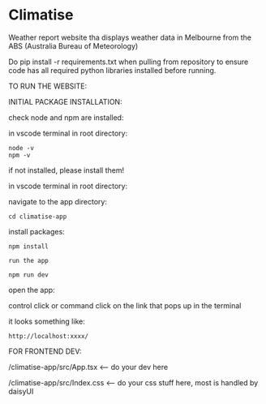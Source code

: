 # Climatise
Weather report website tha displays weather data in Melbourne from the ABS (Australia Bureau of Meteorology)

Do pip install -r requirements.txt when pulling from repository to ensure code has all required python libraries installed before running.

TO RUN THE WEBSITE:

INITIAL PACKAGE INSTALLATION:

check node and npm are installed:

in vscode terminal in root directory:

```
node -v
npm -v
```

if not installed, please install them!

in vscode terminal in root directory:

navigate to the app directory:
```
cd climatise-app
```

install packages:
```
npm install
```

    run the app

```
npm run dev
```

open the app:

control click or command click on the link that pops up in the terminal

it looks something like:
```
http://localhost:xxxx/
```

FOR FRONTEND DEV:

/climatise-app/src/App.tsx      <--     do your dev here

/climatise-app/src/Index.css    <--     do your css stuff here, most is handled by daisyUI 
